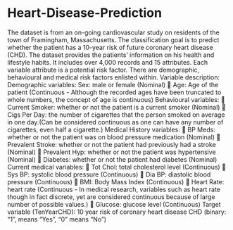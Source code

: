 # Heart-Disease-Prediction
The dataset is from an on-going cardiovascular study on residents of the town of Framingham, Massachusetts. The classification goal is to predict whether the patient has a 10-year risk of future coronary heart disease (CHD). The dataset provides the patients’ information on his health and lifestyle habits. It includes over 4,000 records and 15 attributes. Each variable attribute is a potential risk factor. There are demographic, behavioural and medical risk factors enlisted within.
Variable description:
Demographic variables:
Sex: male or female (Nominal) 
 Age: Age of the patient (Continuous - Although the recorded ages have been truncated to whole numbers, the concept of age is continuous)
Behavioural variables:
 Current Smoker: whether or not the patient is a current smoker (Nominal) 
 Cigs Per Day: the number of cigarettes that the person smoked on average in one day.(Can be considered continuous as one can have any number of cigarettes, even half a cigarette.)
Medical History variables:
 BP Meds: whether or not the patient was on blood pressure medication (Nominal) 
 Prevalent Stroke: whether or not the patient had previously had a stroke (Nominal) 
 Prevalent Hyp: whether or not the patient was hypertensive (Nominal) 
 Diabetes: whether or not the patient had diabetes (Nominal)
Current medical variables:
 Tot Chol: total cholesterol level (Continuous) 
 Sys BP: systolic blood pressure (Continuous) 
 Dia BP: diastolic blood pressure (Continuous) 
 BMI: Body Mass Index (Continuous) 
 Heart Rate: heart rate (Continuous - In medical research, variables such as heart rate though in fact discrete, yet are considered continuous because of large number of possible values.) 
 Glucose: glucose level (Continuous)
Target variable (TenYearCHD):
10 year risk of coronary heart disease CHD (binary: “1”, means “Yes”, “0” means “No”)
